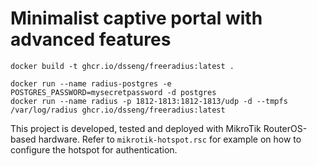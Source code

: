 # Minimalist captive portal with advanced features

```
docker build -t ghcr.io/dsseng/freeradius:latest .

docker run --name radius-postgres -e POSTGRES_PASSWORD=mysecretpassword -d postgres
docker run --name radius -p 1812-1813:1812-1813/udp -d --tmpfs /var/log/radius ghcr.io/dsseng/freeradius:latest
```

This project is developed, tested and deployed with MikroTik RouterOS-based hardware.
Refer to `mikrotik-hotspot.rsc` for example on how to configure the hotspot for authentication.
